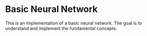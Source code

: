 # Basic Neural Network
This is an implementation of a basic neural network. The goal is to understand and implement the fundamental concepts. 